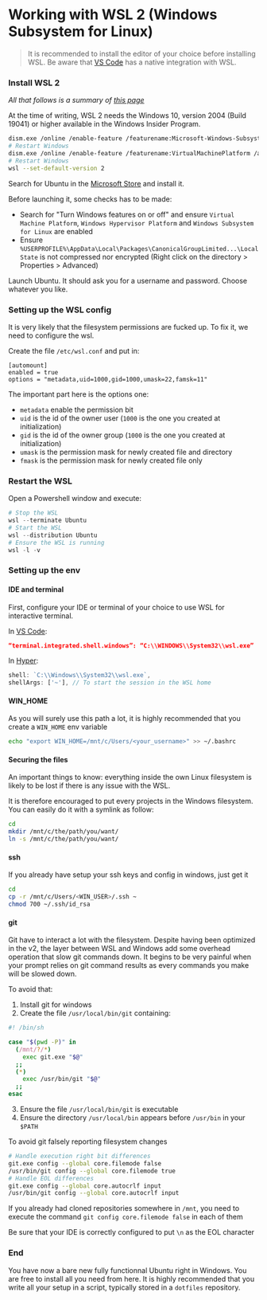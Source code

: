 # Working with WSL 2 (Windows Subsystem for Linux)

> It is recommended to install the editor of your choice before installing WSL. Be aware that [VS Code][vscode] has a native integration with WSL.



### Install WSL 2

*All that follows is a summary of [this page](https://docs.microsoft.com/en-us/windows/wsl/install-win10)*

At the time of writing, WSL 2 needs the Windows 10, version 2004 (Build 19041) or higher available in the Windows Insider Program.

```sh
dism.exe /online /enable-feature /featurename:Microsoft-Windows-Subsystem-Linux /all /norestart
# Restart Windows
dism.exe /online /enable-feature /featurename:VirtualMachinePlatform /all /norestart
# Restart Windows
wsl --set-default-version 2
```

Search for Ubuntu in the [Microsoft Store](https://aka.ms/wslstore) and install it.

Before launching it, some checks has to be made:
- Search for "Turn Windows features on or off" and ensure `Virtual Machine Platform`, `Windows Hypervisor Platform` and `Windows Subsystem for Linux` are enabled
- Ensure `%USERPROFILE%\AppData\Local\Packages\CanonicalGroupLimited...\LocalState` is not compressed nor encrypted (Right click on the directory > Properties > Advanced)

Launch Ubuntu. It should ask you for a username and password. Choose whatever you like.



### Setting up the WSL config

It is very likely that the filesystem permissions are fucked up. To fix it, we need to configure the wsl.

Create the file `/etc/wsl.conf` and put in:

```
[automount]
enabled = true
options = "metadata,uid=1000,gid=1000,umask=22,famsk=11"
```

The important part here is the options one:
- `metadata` enable the permission bit
- `uid` is the id of the owner user (`1000` is the one you created at initialization)
- `gid` is the id of the owner group (`1000` is the one you created at initialization)
- `umask` is the permission mask for newly created file and directory
- `fmask` is the permission mask for newly created file only



### Restart the WSL

Open a Powershell window and execute:

```powershell
# Stop the WSL
wsl --terminate Ubuntu
# Start the WSL
wsl --distribution Ubuntu
# Ensure the WSL is running
wsl -l -v
```

### Setting up the env

#### IDE and terminal

First, configure your IDE or terminal of your choice to use WSL for interactive terminal.

In [VS Code][vscode]:
```json
“terminal.integrated.shell.windows”: “C:\\WINDOWS\\System32\\wsl.exe”
```

In [Hyper][hyper]:
```js
shell: `C:\\Windows\\System32\\wsl.exe`,
shellArgs: ['~'], // To start the session in the WSL home
```

#### WIN_HOME

As you will surely use this path a lot, it is highly recommended that you create a `WIN_HOME` env variable

```sh
echo "export WIN_HOME=/mnt/c/Users/<your_username>" >> ~/.bashrc
```

#### Securing the files

An important things to know: everything inside the own Linux filesystem is likely to be lost if there is any issue with the WSL.

It is therefore encouraged to put every projects in the Windows filesystem. You can easily do it with a symlink as follow:

```sh
cd
mkdir /mnt/c/the/path/you/want/
ln -s /mnt/c/the/path/you/want/
```

#### ssh

If you already have setup your ssh keys and config in windows, just get it

```sh
cd
cp -r /mnt/c/Users/<WIN_USER>/.ssh ~
chmod 700 ~/.ssh/id_rsa
```

#### git

Git have to interact a lot with the filesystem. Despite having been optimized in the v2, the layer between WSL and Windows add some overhead operation that slow git commands down. It begins to be very painful when your prompt relies on git command results as every commands you make will be slowed down.

To avoid that:

1. Install git for windows
2. Create the file `/usr/local/bin/git` containing:

```sh
#! /bin/sh

case "$(pwd -P)" in
  (/mnt/?/*)
    exec git.exe "$@"
  ;;
  (*)
    exec /usr/bin/git "$@"
  ;;
esac
```

3. Ensure the file `/usr/local/bin/git` is executable
4. Ensure the directory `/usr/local/bin` appears before `/usr/bin` in your `$PATH`

To avoid git falsely reporting filesystem changes

```sh
# Handle execution right bit differences
git.exe config --global core.filemode false
/usr/bin/git config --global core.filemode true
# Handle EOL differences
git.exe config --global core.autocrlf input
/usr/bin/git config --global core.autocrlf input
```

If you already had cloned repositories somewhere in `/mnt`, you need to execute the command `git config core.filemode false` in each of them

Be sure that your IDE is correctly configured to put `\n` as the EOL character

### End

You have now a bare new fully functionnal Ubuntu right in Windows. You are free to install all you need from here. It is highly recommended that you write all your setup in a script, typically stored in a `dotfiles` repository.



[vscode]: https://code.visualstudio.com/ "VS Code homepage"
[hyper]: https://hyper.is/ "Hyper.js homepage"